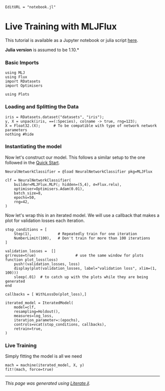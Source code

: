 ```@meta
EditURL = "notebook.jl"
```

# Live Training with MLJFlux

This tutorial is available as a Jupyter notebook or julia script
[here](https://github.com/FluxML/MLJFlux.jl/tree/dev/docs/src/common_workflows/live_training).

**Julia version** is assumed to be 1.10.*

### Basic Imports

````@example live_training
using MLJ
using Flux
import RDatasets
import Optimisers
````

````@example live_training
using Plots
````

### Loading and Splitting the Data

````@example live_training
iris = RDatasets.dataset("datasets", "iris");
y, X = unpack(iris, ==(:Species), colname -> true, rng=123);
X = Float32.(X);      # To be compatible with type of network network parameters
nothing #hide
````

### Instantiating the model

Now let's construct our model. This follows a similar setup to the one followed in the
[Quick Start](../../index.md#Quick-Start).

````@example live_training
NeuralNetworkClassifier = @load NeuralNetworkClassifier pkg=MLJFlux

clf = NeuralNetworkClassifier(
    builder=MLJFlux.MLP(; hidden=(5,4), σ=Flux.relu),
    optimiser=Optimisers.Adam(0.01),
    batch_size=8,
    epochs=50,
    rng=42,
)
````

Now let's wrap this in an iterated model. We will use a callback that makes a plot for
validation losses each iteration.

````@example live_training
stop_conditions = [
    Step(1),            # Repeatedly train for one iteration
    NumberLimit(100),   # Don't train for more than 100 iterations
]

validation_losses =  []
gr(reuse=true)                  # use the same window for plots
function plot_loss(loss)
    push!(validation_losses, loss)
    display(plot(validation_losses, label="validation loss", xlim=(1, 100)))
    sleep(.01)  # to catch up with the plots while they are being generated
end

callbacks = [ WithLossDo(plot_loss),]

iterated_model = IteratedModel(
    model=clf,
    resampling=Holdout(),
    measures=log_loss,
    iteration_parameter=:(epochs),
    controls=vcat(stop_conditions, callbacks),
    retrain=true,
)
````

### Live Training
Simply fitting the model is all we need

````@example live_training
mach = machine(iterated_model, X, y)
fit!(mach, force=true)
````

---

*This page was generated using [Literate.jl](https://github.com/fredrikekre/Literate.jl).*

